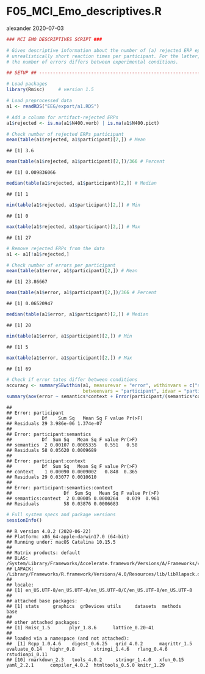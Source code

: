 F05\_MCI\_Emo\_descriptives.R
================
alexander
2020-07-03

``` r
### MCI EMO DESCRIPTIVES SCRIPT ###

# Gives descriptive information about the number of (a) rejected ERP epochs and (b) errors or
# unrealistically short reaction times per participant. For the latter, an ANOVA also checks whether
# the number of errors differs between experimental conditions.

## SETUP ## ---------------------------------------------------------------------------------------

# Load packages
library(Rmisc)     # version 1.5

# Load preprocessed data
a1 <- readRDS("EEG/export/a1.RDS")

# Add a column for artifact-rejected ERPs
a1$rejected <- is.na(a1$N400.verb) | is.na(a1$N400.pict)

# Check number of rejected ERPs participant
mean(table(a1$rejected, a1$participant)[2,]) # Mean
```

    ## [1] 3.6

``` r
mean(table(a1$rejected, a1$participant)[2,])/366 # Percent
```

    ## [1] 0.009836066

``` r
median(table(a1$rejected, a1$participant)[2,]) # Median
```

    ## [1] 1

``` r
min(table(a1$rejected, a1$participant)[2,]) # Min
```

    ## [1] 0

``` r
max(table(a1$rejected, a1$participant)[2,]) # Max
```

    ## [1] 27

``` r
# Remove rejected ERPs from the data
a1 <- a1[!a1$rejected,]

# Check number of errors per participant
mean(table(a1$error, a1$participant)[2,]) # Mean
```

    ## [1] 23.86667

``` r
mean(table(a1$error, a1$participant)[2,])/366 # Percent
```

    ## [1] 0.06520947

``` r
median(table(a1$error, a1$participant)[2,]) # Median
```

    ## [1] 20

``` r
min(table(a1$error, a1$participant)[2,]) # Min
```

    ## [1] 5

``` r
max(table(a1$error, a1$participant)[2,]) # Max
```

    ## [1] 69

``` r
# Check if error tates differ between conditions
accuracy <- summarySEwithin(a1, measurevar = "error", withinvars = c("semantics", "context"),
                            betweenvars = "participant", idvar = "participant", na.rm = TRUE)
summary(aov(error ~ semantics*context + Error(participant/(semantics*context)), data = accuracy))
```

    ## 
    ## Error: participant
    ##           Df    Sum Sq   Mean Sq F value Pr(>F)
    ## Residuals 29 3.986e-06 1.374e-07               
    ## 
    ## Error: participant:semantics
    ##           Df  Sum Sq   Mean Sq F value Pr(>F)
    ## semantics  2 0.00107 0.0005335   0.551   0.58
    ## Residuals 58 0.05620 0.0009689               
    ## 
    ## Error: participant:context
    ##           Df  Sum Sq   Mean Sq F value Pr(>F)
    ## context    1 0.00090 0.0009002   0.848  0.365
    ## Residuals 29 0.03077 0.0010610               
    ## 
    ## Error: participant:semantics:context
    ##                   Df  Sum Sq   Mean Sq F value Pr(>F)
    ## semantics:context  2 0.00005 0.0000264   0.039  0.961
    ## Residuals         58 0.03876 0.0006683

``` r
# Full system specs and package versions
sessionInfo()
```

    ## R version 4.0.2 (2020-06-22)
    ## Platform: x86_64-apple-darwin17.0 (64-bit)
    ## Running under: macOS Catalina 10.15.5
    ## 
    ## Matrix products: default
    ## BLAS:   /System/Library/Frameworks/Accelerate.framework/Versions/A/Frameworks/vecLib.framework/Versions/A/libBLAS.dylib
    ## LAPACK: /Library/Frameworks/R.framework/Versions/4.0/Resources/lib/libRlapack.dylib
    ## 
    ## locale:
    ## [1] en_US.UTF-8/en_US.UTF-8/en_US.UTF-8/C/en_US.UTF-8/en_US.UTF-8
    ## 
    ## attached base packages:
    ## [1] stats     graphics  grDevices utils     datasets  methods   base     
    ## 
    ## other attached packages:
    ## [1] Rmisc_1.5       plyr_1.8.6      lattice_0.20-41
    ## 
    ## loaded via a namespace (and not attached):
    ##  [1] Rcpp_1.0.4.6    digest_0.6.25   grid_4.0.2      magrittr_1.5    evaluate_0.14   highr_0.8       stringi_1.4.6   rlang_0.4.6     rstudioapi_0.11
    ## [10] rmarkdown_2.3   tools_4.0.2     stringr_1.4.0   xfun_0.15       yaml_2.2.1      compiler_4.0.2  htmltools_0.5.0 knitr_1.29
